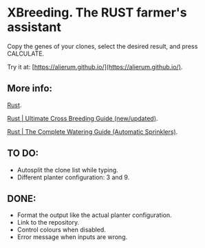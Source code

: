 XBreeding. The RUST farmer's assistant
======================================

Copy the genes of your clones, select the desired result, and press CALCULATE.

Try it at: [https://alierum.github.io/](https://alierum.github.io/).

More info:
----------
[Rust](https://rust.facepunch.com/).

[Rust | Ultimate Cross Breeding Guide (new/updated)](https://www.youtube.com/watch?v=WQ0ixceBZwA).

[Rust | The Complete Watering Guide (Automatic Sprinklers)](https://www.youtube.com/watch?v=X7oxG2A4oCM).


TO DO:
------
- Autosplit the clone list while typing.
- Different planter configuration: 3 and 9.

DONE:
-----
- Format the output like the actual planter configuration.
- Link to the repository.
- Control colours when disabled.
- Error message when inputs are wrong.
